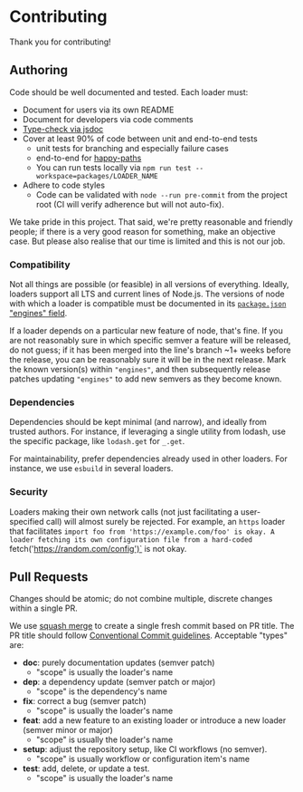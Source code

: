 # Contributing

Thank you for contributing!

## Authoring

Code should be well documented and tested. Each loader must:

* Document for users via its own README
* Document for developers via code comments
* [Type-check via jsdoc](https://www.typescriptlang.org/docs/handbook/jsdoc-supported-types.html)
* Cover at least 90% of code between unit and end-to-end tests
  * unit tests for branching and especially failure cases
  * end-to-end for [happy-paths](https://en.wikipedia.org/wiki/Happy_path)
  * You can run tests locally via `npm run test --workspace=packages/LOADER_NAME`
* Adhere to code styles
  * Code can be validated with `node --run pre-commit` from the project root (CI will verify adherence but will not auto-fix).

We take pride in this project. That said, we're pretty reasonable and friendly people; if there is a very good reason for something, make an objective case. But please also realise that our time is limited and this is not our job.

### Compatibility

Not all things are possible (or feasible) in all versions of everything. Ideally, loaders support all LTS and current lines of Node.js. The versions of node with which a loader is compatible must be documented in its [`package.json` "engines" field](https://docs.npmjs.com/cli/v11/configuring-npm/package-json#engines).

If a loader depends on a particular new feature of node, that's fine. If you are not reasonably sure in which specific semver a feature will be released, do not guess; if it has been merged into the line's branch ~1+ weeks before the release, you can be reasonably sure it will be in the next release. Mark the known version(s) within `"engines"`, and then subsequently release patches updating `"engines"` to add new semvers as they become known.

### Dependencies

Dependencies should be kept minimal (and narrow), and ideally from trusted authors. For instance, if leveraging a single utility from lodash, use the specific package, like `lodash.get` for `_.get`.

For maintainability, prefer dependencies already used in other loaders. For instance, we use `esbuild` in several loaders.

### Security

Loaders making their own network calls (not just facilitating a user-specified call) will almost surely be rejected. For example, an `https` loader that facilitates `import foo from 'https://example.com/foo' is okay. A loader fetching its own configuration file from a hard-coded `fetch('https://random.com/config')` is not okay.

## Pull Requests

Changes should be atomic; do not combine multiple, discrete changes within a single PR.

We use [squash merge](https://docs.github.com/en/enterprise-cloud@latest/pull-requests/collaborating-with-pull-requests/incorporating-changes-from-a-pull-request/about-pull-request-merges#merge-message-for-a-squash-merge) to create a single fresh commit based on PR title. The PR title should follow [Conventional Commit guidelines](https://www.conventionalcommits.org/en/v1.0.0/). Acceptable "types" are:

* **doc**: purely documentation updates (semver patch)
  * "scope" is usually the loader's name
* **dep**: a dependency update (semver patch or major)
  * "scope" is the dependency's name
* **fix**: correct a bug (semver patch)
  * "scope" is usually the loader's name
* **feat**: add a new feature to an existing loader or introduce a new loader (semver minor or major)
  * "scope" is usually the loader's name
* **setup**: adjust the repository setup, like CI workflows (no semver).
  * "scope" is usually workflow or configuration item's name
* **test**: add, delete, or update a test.
  * "scope" is usually the loader's name
